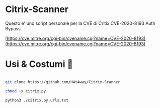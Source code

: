 # Citrix-Scanner

Questo e' uno script personale per la CVE di Critix
CVE-2020-8193 Auth Bypass

[https://cve.mitre.org/cgi-bin/cvename.cgi?name=CVE-2020-8193](https://cve.mitre.org/cgi-bin/cvename.cgi?name=CVE-2020-8193)



# Usi & Costumi 🐤

```bash

git clone https://github.com/H4t4way/Citrix-Scanner

chmod +x citrix.py

python3 ./citrix.py urls.txt
```
